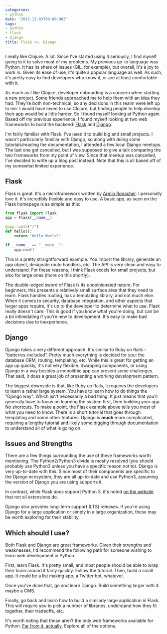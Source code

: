 ```yaml
---
categories:
- python
date: "2015-12-03T00:00:00Z"
tags:
- python
- flask
- django
title: Flask vs. Django
---
```


I really like Clojure. A lot. Since I've started using it seriously, I find myself going
to it to solve most of my problems. My previous go-to language was Python. It has its
share of issues (GIL, for example), but overall, it's a joy to work in. Given its ease
of use, it's quite a popular language as well. As such, it's pretty easy to find developers
who know it, or are at least comfortable with it.

As much as I like Clojure, developer onboarding is a concern when starting a new project.
Some friends approached me to help them with an idea they had. They're both non-technical,
so any decisions in this realm were left up to me. I would have loved to use Clojure, but
finding people to help develop their app would be a little harder. So I found myself
looking at Python again. Based off my previous experience, I found myself looking at two
web frameworks to build the backend: [Flask](http://flask.pocoo.org) and
[Django](https://www.djangoproject.com).

I'm fairly familiar with Flask. I've used it to build big and small projects. I wasn't
particularly familiar with Django, so along with doing some tutorials/reading the
documentation, I attended a few local Django meetups. The last one got cancelled, but
I was supposed to give a talk comparing the two frameworks from my point of view. Since
that meetup was cancelled, I've decided to write up a blog post instead. Note that this
is all based off of my somewhat limited experience.

## Flask
Flask is great. It's a microframework written by [Armin Ronacher](https://twitter.com/@mitsuhiko). I personally love it. It's incredibly flexible and easy to use. A basic app, as
seen on the Flask homepage is as simple as this:

```python
from flask import Flask
app = Flask(__name__)

@app.route("/")
def hello():
    return "Hello World!"

if __name__ == "__main__":
    app.run()
```

This is a pretty straightforward example. You import the library, generate an app object,
designate route handlers, etc. The API is very clean and easy to understand. For these
reasons, I think Flask excels for small projects, but also for large ones (more on this
shortly).

The double-edged sword of Flask is its unopinionated nature. For beginners, this presents
a relatively small surface area that they need to learn. Flask handles routing, has a
templating library, and not much else. When it comes to security, database integration,
and other aspects that larger apps require, it's up to the developer to determine what to
use. Flask really doesn't care. This is good if you know what you're doing, but can be a
bit intimidating if you're new to development. It's easy to make bad decisions due to
inexperience.

## Django
Django takes a very different approach. It's similar to Ruby on Rails -
"batteries-included". Pretty much everything is decided for you: the database ORM, routing,
templating, etc. While this is great for getting an app up quickly, it's not very
flexible. Swapping components, or using Django in a way besides a monolithic app can
present some challenges. That said, it does a great job of presenting a working
development pattern.

The biggest downside is that, like Ruby on Rails, it requires the developers to learn a
rather large system. You have to learn how to do things the "Django way". Which isn't
necessarily a bad thing. It just means that you'll generally have to focus on learning
the system first, then building your app. No shortcuts. To make a point, the Flask example
above tells you most of what you need to know. There is a short tutorial that goes through
templating and some other features. Django is **much** more complicated, requiring a
lengthy tutorial and likely some digging through documentation to understand all of what is
going on.

## Issues and Strengths
There are a few things surrounding the use of these frameworks worth mentioning. The
Python2/Python3 divide is mostly resolved (you should probably use Python3 unless you
have a specific reason not to). Django is very up-to-date with this. Since most of their
components are specific to the Django ecosystem, they are all up-to-date and use Python3,
assuming the version of Django you are using supports it.

In contrast, while Flask *does* support Python 3, it's noted
[on the website](http://flask.pocoo.org/docs/0.10/python3/) that not all
extensions do.

Django also provides long-term support (LTS) releases. If you're using Django for a large
application or simply in a large organization, these may be worth exploring for their
stability.

## Which should I use?
Both Flask and Django are great frameworks. Given their strengths and weaknesses, I'd
recommend the following path for someone wishing to learn web development in Python.

First, learn Flask. It's pretty small, and most people should be able to wrap their brain
around it fairly quickly. Follow the tutorial. Then, build a small app. It could be a list
making app, a Twitter bot, whatever.

Once you've done that, go and learn Django. Build something larger with it: maybe a CMS.

Finally, go back and learn how to build a similarly large application in Flask. This will
require you to pick a number of libraries, understand how they fit together, their
tradeoffs, etc.

It's worth noting that these aren't the only web frameworks available for Python.
[Far from it, actually](https://github.com/vinta/awesome-python#web-frameworks). Explore
all of the options.
